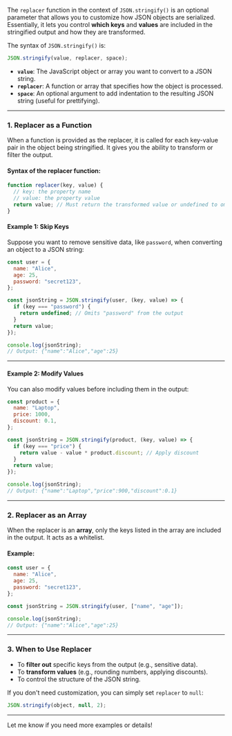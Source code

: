 The `replacer` function in the context of `JSON.stringify()` is an optional parameter that allows you to customize how JSON objects are serialized. Essentially, it lets you control **which keys** and **values** are included in the stringified output and how they are transformed.

The syntax of `JSON.stringify()` is:

```javascript
JSON.stringify(value, replacer, space);
```

- **`value`**: The JavaScript object or array you want to convert to a JSON string.
- **`replacer`**: A function or array that specifies how the object is processed.
- **`space`**: An optional argument to add indentation to the resulting JSON string (useful for prettifying).

---

### 1. **Replacer as a Function**

When a function is provided as the replacer, it is called for each key-value pair in the object being stringified. It gives you the ability to transform or filter the output.

#### Syntax of the replacer function:

```javascript
function replacer(key, value) {
  // key: the property name
  // value: the property value
  return value; // Must return the transformed value or undefined to omit the key
}
```

#### Example 1: Skip Keys

Suppose you want to remove sensitive data, like `password`, when converting an object to a JSON string:

```javascript
const user = {
  name: "Alice",
  age: 25,
  password: "secret123",
};

const jsonString = JSON.stringify(user, (key, value) => {
  if (key === "password") {
    return undefined; // Omits "password" from the output
  }
  return value;
});

console.log(jsonString);
// Output: {"name":"Alice","age":25}
```

---

#### Example 2: Modify Values

You can also modify values before including them in the output:

```javascript
const product = {
  name: "Laptop",
  price: 1000,
  discount: 0.1,
};

const jsonString = JSON.stringify(product, (key, value) => {
  if (key === "price") {
    return value - value * product.discount; // Apply discount
  }
  return value;
});

console.log(jsonString);
// Output: {"name":"Laptop","price":900,"discount":0.1}
```

---

### 2. **Replacer as an Array**

When the replacer is an **array**, only the keys listed in the array are included in the output. It acts as a whitelist.

#### Example:

```javascript
const user = {
  name: "Alice",
  age: 25,
  password: "secret123",
};

const jsonString = JSON.stringify(user, ["name", "age"]);

console.log(jsonString);
// Output: {"name":"Alice","age":25}
```

---

### 3. **When to Use Replacer**

- To **filter out** specific keys from the output (e.g., sensitive data).
- To **transform values** (e.g., rounding numbers, applying discounts).
- To control the structure of the JSON string.

If you don't need customization, you can simply set `replacer` to `null`:

```javascript
JSON.stringify(object, null, 2);
```

---

Let me know if you need more examples or details!
